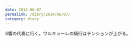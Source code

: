 ```yaml
---
date: 2014-06-07
permalink: /diary/2014/06/07/
category: diary
---
```


S響の代奏に行く。ワルキューレの騎行はテンションが上がる。